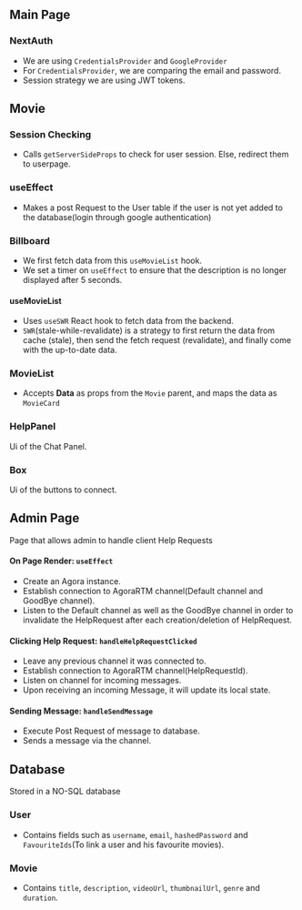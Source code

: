 ## **Main Page**

### NextAuth

- We are using `CredentialsProvider` and `GoogleProvider`
- For `CredentialsProvider`, we are comparing the email and password.
- Session strategy we are using JWT tokens.

## **Movie**

### Session Checking

- Calls `getServerSideProps` to check for user session. Else, redirect them to userpage.

### useEffect

- Makes a post Request to the User table if the user is not yet added to the database(login through google authentication)

### **Billboard**

- We first fetch data from this `useMovieList` hook.
- We set a timer on `useEffect` to ensure that the description is no longer displayed after 5 seconds.

#### useMovieList

- Uses `useSWR` React hook to fetch data from the backend.
- `SWR`(stale-while-revalidate) is a strategy to first return the data from cache (stale), then send the fetch request (revalidate), and finally come with the up-to-date data.

### **MovieList**

- Accepts **Data** as props from the `Movie` parent, and maps the data as `MovieCard`

### HelpPanel

Ui of the Chat Panel.

### Box

Ui of the buttons to connect.

## Admin Page

Page that allows admin to handle client Help Requests

#### On Page Render: `useEffect`

- Create an Agora instance.
- Establish connection to AgoraRTM channel(Default channel and GoodBye channel).
- Listen to the Default channel as well as the GoodBye channel in order to invalidate the HelpRequest after each creation/deletion of HelpRequest.

#### Clicking Help Request: `handleHelpRequestClicked`

- Leave any previous channel it was connected to.
- Establish connection to AgoraRTM channel(HelpRequestId).
- Listen on channel for incoming messages.
- Upon receiving an incoming Message, it will update its local state.

#### Sending Message: `handleSendMessage`

- Execute Post Request of message to database.
- Sends a message via the channel.

## **Database**

Stored in a NO-SQL database

### User

- Contains fields such as `username`, `email`, `hashedPassword` and `FavouriteIds`(To link a user and his favourite movies).

### Movie

- Contains `title`, `description`, `videoUrl`, `thumbnailUrl`, `genre` and `duration`.
